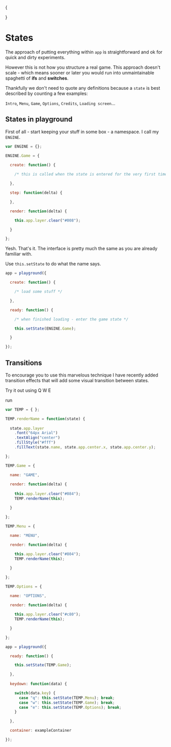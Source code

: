 {

}

# States

The approach of putting everything within `app` is straightforward and ok for quick and dirty experiments.

However this is not how you structure a real game. This approach doesn't scale - which means sooner or later you would run into unmaintainable spaghetti of **ifs** and **switches**.

Thankfully we don't need to quote any definitions because a `state` is best described by counting a few examples:

`Intro`, `Menu`, `Game`, `Options`, `Credits`, `Loading screen`...

## States in playground

First of all - start keeping your stuff in some box - a namespace. I call my `ENGINE`.

```javascript
var ENGINE = {};
```

```javascript
ENGINE.Game = {
  
  create: function() {

    /* this is called when the state is entered for the very first time */

  },

  step: function(delta) {

  },

  render: function(delta) {

    this.app.layer.clear("#008");

  }

};
```

Yesh. That's it. The interface is pretty much the same as you are already familiar with. 

Use `this.setState` to do what the name says.

```javascript
app = playground({

  create: function() {

    /* load some stuff */

  },

  ready: function() {

    /* when finished loading - enter the game state */

    this.setState(ENGINE.Game);

  }

});
```

## Transitions

To encourage you to use this marvelous technique I have recently added  transition effects that will add some visual transition between states.

Try it out using Q W E

run
```javascript
var TEMP = { };

TEMP.renderName = function(state) {
    
  state.app.layer
    .font("64px Arial")
    .textAlign("center")
    .fillStyle("#fff")
    .fillText(state.name, state.app.center.x, state.app.center.y);

};

TEMP.Game = {

  name: "GAME",
  
  render: function(delta) { 
  
    this.app.layer.clear("#084"); 
    TEMP.renderName(this);

  }

};

TEMP.Menu = {

  name: "MENU",
  
  render: function(delta) { 

    this.app.layer.clear("#804"); 
    TEMP.renderName(this);

  }

};

TEMP.Options = {
    
  name: "OPTIONS",

  render: function(delta) { 

    this.app.layer.clear("#c80"); 
    TEMP.renderName(this);

  }

};

app = playground({

  ready: function() {

    this.setState(TEMP.Game);

  },
  
  keydown: function(data) {

    switch(data.key) {
      case "q": this.setState(TEMP.Menu); break;
      case "w": this.setState(TEMP.Game); break;
      case "e": this.setState(TEMP.Options); break;
    }

  },

  container: exampleContainer

});
```
